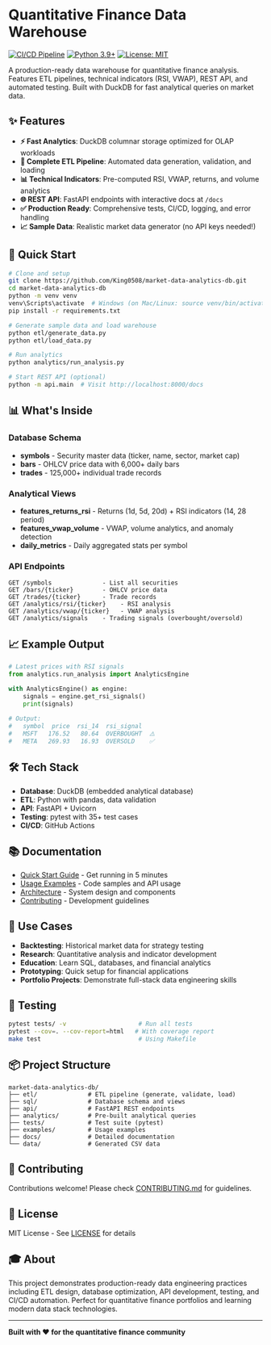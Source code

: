 # Quantitative Finance Data Warehouse

[![CI/CD Pipeline](https://github.com/King0508/market-data-analytics-db/actions/workflows/ci.yml/badge.svg)](https://github.com/King0508/market-data-analytics-db/actions/workflows/ci.yml)
[![Python 3.9+](https://img.shields.io/badge/python-3.9+-blue.svg)](https://www.python.org/downloads/)
[![License: MIT](https://img.shields.io/badge/License-MIT-yellow.svg)](LICENSE)

A production-ready data warehouse for quantitative finance analysis. Features ETL pipelines, technical indicators (RSI, VWAP), REST API, and automated testing. Built with DuckDB for fast analytical queries on market data.

## ✨ Features

- **⚡ Fast Analytics**: DuckDB columnar storage optimized for OLAP workloads
- **🔄 Complete ETL Pipeline**: Automated data generation, validation, and loading
- **📊 Technical Indicators**: Pre-computed RSI, VWAP, returns, and volume analytics
- **🌐 REST API**: FastAPI endpoints with interactive docs at `/docs`
- **✅ Production Ready**: Comprehensive tests, CI/CD, logging, and error handling
- **📈 Sample Data**: Realistic market data generator (no API keys needed!)

## 🚀 Quick Start

```bash
# Clone and setup
git clone https://github.com/King0508/market-data-analytics-db.git
cd market-data-analytics-db
python -m venv venv
venv\Scripts\activate  # Windows (on Mac/Linux: source venv/bin/activate)
pip install -r requirements.txt

# Generate sample data and load warehouse
python etl/generate_data.py
python etl/load_data.py

# Run analytics
python analytics/run_analysis.py

# Start REST API (optional)
python -m api.main  # Visit http://localhost:8000/docs
```

## 📊 What's Inside

### Database Schema
- **symbols** - Security master data (ticker, name, sector, market cap)
- **bars** - OHLCV price data with 6,000+ daily bars
- **trades** - 125,000+ individual trade records

### Analytical Views
- **features_returns_rsi** - Returns (1d, 5d, 20d) + RSI indicators (14, 28 period)
- **features_vwap_volume** - VWAP, volume analytics, and anomaly detection
- **daily_metrics** - Daily aggregated stats per symbol

### API Endpoints
```
GET /symbols              - List all securities
GET /bars/{ticker}        - OHLCV price data
GET /trades/{ticker}      - Trade records
GET /analytics/rsi/{ticker}    - RSI analysis
GET /analytics/vwap/{ticker}   - VWAP analysis
GET /analytics/signals    - Trading signals (overbought/oversold)
```

## 📈 Example Output

```python
# Latest prices with RSI signals
from analytics.run_analysis import AnalyticsEngine

with AnalyticsEngine() as engine:
    signals = engine.get_rsi_signals()
    print(signals)
    
# Output:
#   symbol  price  rsi_14  rsi_signal
#   MSFT   176.52   80.64  OVERBOUGHT  ⚠️
#   META   269.93   16.93  OVERSOLD    ✅
```

## 🛠️ Tech Stack

- **Database**: DuckDB (embedded analytical database)
- **ETL**: Python with pandas, data validation
- **API**: FastAPI + Uvicorn
- **Testing**: pytest with 35+ test cases
- **CI/CD**: GitHub Actions

## 📚 Documentation

- [Quick Start Guide](QUICKSTART.md) - Get running in 5 minutes
- [Usage Examples](docs/USAGE_EXAMPLES.md) - Code samples and API usage
- [Architecture](docs/ARCHITECTURE.md) - System design and components
- [Contributing](CONTRIBUTING.md) - Development guidelines

## 🎯 Use Cases

- **Backtesting**: Historical market data for strategy testing
- **Research**: Quantitative analysis and indicator development
- **Education**: Learn SQL, databases, and financial analytics
- **Prototyping**: Quick setup for financial applications
- **Portfolio Projects**: Demonstrate full-stack data engineering skills

## 🧪 Testing

```bash
pytest tests/ -v                    # Run all tests
pytest --cov=. --cov-report=html   # With coverage report
make test                           # Using Makefile
```

## 📦 Project Structure

```
market-data-analytics-db/
├── etl/              # ETL pipeline (generate, validate, load)
├── sql/              # Database schema and views
├── api/              # FastAPI REST endpoints
├── analytics/        # Pre-built analytical queries
├── tests/            # Test suite (pytest)
├── examples/         # Usage examples
├── docs/             # Detailed documentation
└── data/             # Generated CSV data
```

## 🤝 Contributing

Contributions welcome! Please check [CONTRIBUTING.md](CONTRIBUTING.md) for guidelines.

## 📝 License

MIT License - See [LICENSE](LICENSE) for details

## 🎓 About

This project demonstrates production-ready data engineering practices including ETL design, database optimization, API development, testing, and CI/CD automation. Perfect for quantitative finance portfolios and learning modern data stack technologies.

---

**Built with ❤️ for the quantitative finance community**
